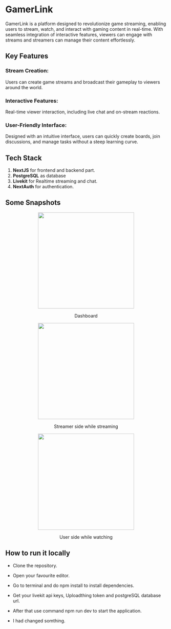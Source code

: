 # GamerLink
GamerLink is a platform designed to revolutionize game streaming, enabling users to stream, watch, and interact with gaming content in real-time. With seamless integration of interactive features, viewers can engage with streams and streamers can manage their content effortlessly.

## Key Features
 
### Stream Creation:
Users can create game streams and broadcast their gameplay to viewers around the world.

### Interactive Features:
Real-time viewer interaction, including live chat and on-stream reactions.

### User-Friendly Interface:
Designed with an intuitive interface, users can quickly create boards, join discussions, and manage tasks without a steep learning curve.

## Tech Stack
1. **NextJS** for frontend and backend part.
2. **PostgreSQL** as database
3. **Livekit** for Realtime streaming and chat.
4. **NextAuth** for authentication.

## Some Snapshots
<div align="center" style={display:"flex"; flex-direction:"column"; margin-bottom:"2rem"}>
  <img src="https://github.com/tarunchaudhary1/gamerLink/blob/master/public/dashboard.png?raw=true" height="300px">
  <p>Dashboard</p>
</div>
<div align="center" style={display:"flex"; flex-direction:"column"; margin-bottom:"2rem"}>
  <img src="https://github.com/tarunchaudhary1/gamerLink/blob/master/public/streamer_side.png?raw=true" height="300px">
  <p>Streamer side while streaming</p>
</div>
<div align="center" style={display:"flex"; flex-direction:"column"; margin-bottom:"2rem"}>
  <img src="https://github.com/tarunchaudhary1/gamerLink/blob/master/public/viewer_side.png?raw=true" height="300px">
  <p>User side while watching</p>
</div>

## How to run it locally
- Clone the repository.
- Open your favourite editor.
- Go to terminal and do npm install to install dependencies.
- Get your livekit api keys, Uploadthing token and postgreSQL database url.
- After that use command npm run dev to start the application.

- I had changed somthing.